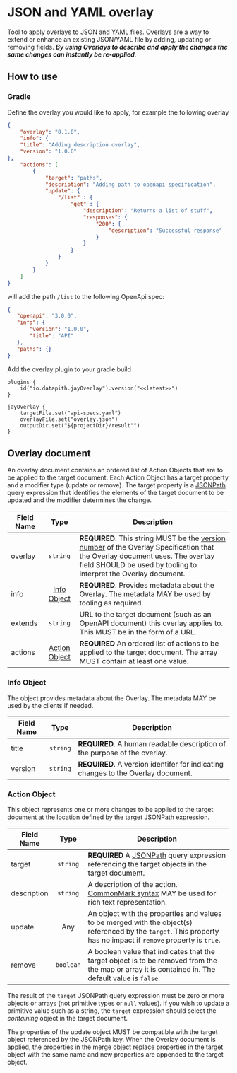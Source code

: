 # JSON and YAML overlay

Tool to apply overlays to JSON and YAML files. Overlays are a way to extend or enhance an existing JSON/YAML file by adding, updating or removing fields. _**By using Overlays to describe and apply the changes the same changes can instantly be re-applied**_.
 
## How to use

### Gradle
  
Define the overlay you would like to apply, for example the following overlay

```json
{
    "overlay": "0.1.0",
    "info": {
    "title": "Adding description overlay",
    "version": "1.0.0"
},
    "actions": [
        {
            "target": "paths",
            "description": "Adding path to openapi specification",
            "update": {
                "/list" : {
                    "get" : {
                        "description": "Returns a list of stuff",             
                        "responses": {
                            "200": {
                                "description": "Successful response"                                
                            }
                        }
                    }
                }
            }
        }    
    ]
}
```

will add the path `/list` to the following OpenApi spec:

```json
{
   "openapi": "3.0.0",
   "info": {
       "version": "1.0.0",
       "title": "API"
   },
   "paths": {}
}           
```
Add the overlay plugin to your gradle build

```
plugins {
    id("io.datapith.jayOverlay").version("<<latest>>")
}

jayOverlay {
    targetFile.set("api-specs.yaml")
    overlayFile.set("overlay.json")
    outputDir.set("${projectDir}/result"")
}
```

## Overlay document

An overlay document contains an ordered list of Action Objects that are to be applied to the target document. Each Action Object has a target property and a modifier type (update or remove). The target property is a [JSONPath](https://datatracker.ietf.org/wg/jsonpath/documents/) query expression that identifies the elements of the target document to be updated and the modifier determines the change.

Field Name |              Type              | Description
---|:------------------------------:|---
<a name="overlayVersion"></a>overlay |            `string`            | **REQUIRED**. This string MUST be the [version number](#versions) of the Overlay Specification that the Overlay document uses. The `overlay` field SHOULD be used by tooling to interpret the Overlay document.
<a name="overlayInfo"></a>info |   [Info Object](#infoObject)   | **REQUIRED**. Provides metadata about the Overlay. The metadata MAY be used by tooling as required.
<a name="overlayExtends"></a> extends |            `string`            | URL to the target document (such as an OpenAPI document) this overlay applies to. This MUST be in the form of a URL.
<a name="overlayActions"></a>actions | [Action Object](#actionObject) | **REQUIRED** An ordered list of actions to be applied to the target document. The array MUST contain at least one value.

### <a name="infoObject"></a>Info Object

The object provides metadata about the Overlay.
The metadata MAY be used by the clients if needed.

Field Name | Type | Description
---|:---:|---
<a name="infoTitle"></a>title | `string` | **REQUIRED**. A human readable description of the purpose of the overlay.
<a name="infoVersion"></a>version | `string` | **REQUIRED**. A version identifer for indicating changes to the Overlay document.

### <a name="actionObject"></a>Action Object

This object represents one or more changes to be applied to the target document at the location defined by the target JSONPath expression.

Field Name | Type | Description
---|:---:|---
<a name="actionTarget"></a>target | `string` | **REQUIRED** A [JSONPath](https://datatracker.ietf.org/wg/jsonpath/documents/) query expression referencing the target objects in the target document.
<a name="actionDescription"></a>description | `string` | A description of the action. [CommonMark syntax](https://spec.commonmark.org/) MAY be used for rich text representation.
<a name="actionUpdate"></a>update | Any | An object with the properties and values to be merged with the object(s) referenced by the `target`. This property has no impact if `remove` property is `true`.
<a name="actionRemove"></a>remove | `boolean` | A boolean value that indicates that the target object is to be removed from the the map or array it is contained in. The default value is `false`.

The result of the `target` JSONPath query expression must be zero or more objects or arrays (not primitive types or `null` values). If you wish to update a primitive value such as a string, the `target` expression should select the *containing* object in the target document.

The properties of the update object MUST be compatible with the target object referenced by the JSONPath key. When the Overlay document is applied, the properties in the merge object replace properties in the target object with the same name and new properties are appended to the target object.
